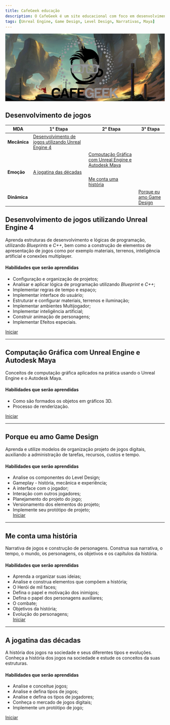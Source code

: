 ```yaml
---
title: CafeGeek educação
description: O CafeGeek é um site educacional com foco em desenvolvimento de jogos digitais e as disciplinas que orbitam este fantástico mundo.
tags: [Unreal Engine, Game Design, Level Design, Narrativas, Maya]
---
```

![Cafegeek](imagens/cafegeek_inicial.jpg)

## Desenvolvimento de jogos

|  MDA | 1° Etapa  | 2° Etapa  |  3° Etapa |
|---  |---        |---        |-|
|**Mecânica**  | [Desenvolvimento de jogos utilizando Unreal Engine 4](#1)  |   |   |
|   |   | [Computação Gráfica com Unreal Engine e Autodesk Maya](#2)  |   |  
|**Emoção**  |  [A jogatina das décadas](#3) |   |   |  
|  |   | [Me conta uma história](#4)  |   |  
|**Dinâmica**  |   |   |  [Porque eu amo Game Design](#5) |

<a name="1"></a>
## Desenvolvimento de jogos utilizando Unreal Engine 4
Aprenda estruturas de desenvolvimento e lógicas de programação, utilizando *Blueprints* e *C++*, bem como a construção de elementos de apresentação de jogos como por exemplo materiais, terrenos, inteligência artificial e conexões multiplayer.    

#### Habilidades que serão aprendidas
- Configuração e organização de projetos;
- Analisar e aplicar lógica de programação utilizando *Blueprint* e *C++*;
- Implementar regras de tempo e espaço;
- Implementar interface do usuário;
- Estruturar e configurar materiais, terrenos e iluminação;
- Implementar ambientes Multijogador;
- Implementar inteligência artificial;
- Construir animação de personagens;
- Implementar Efeitos especiais.

[Iniciar](https://myerco.github.io/CafeGeek/ue4_blueprint/index.html)

***
<a name="2"></a>
## Computação Gráfica com Unreal Engine e Autodesk Maya  
Conceitos de computação gráfica aplicados na prática usando o Unreal Engine e o Autodesk Maya.  
#### Habilidades que serão aprendidas  
- Como são formados os objetos em gráficos 3D.    
- Processo de renderização.

[Iniciar](https://myerco.github.io/CafeGeek/ue4_computacao_grafica/index.html)    

***
<a name="5"></a>
## Porque eu amo Game Design  
Aprenda e utilize modelos de organização projeto de jogos digitais, auxiliando a administração de tarefas, recursos, custos e tempo.  
#### Habilidades que serão aprendidas  
- Analise os componentes do Level Design;     
- Gameplay - história, mecânica e experiência;     
- A interface com o jogador;    
- Interação com outros jogadores;   
- Planejamento do projeto do jogo;      
- Versionamento dos elementos do projeto;     
- Implemente seu protótipo de projeto;          
[Iniciar](https://myerco.github.io/CafeGeek/porque_eu_amo_game_design/index.html)      

***
<a name="4"></a>
## Me conta uma história
Narrativa de jogos e construção de personagens. Construa sua narrativa, o tempo, o mundo, os personagens, os objetivos e os capítulos da história.
#### Habilidades que serão aprendidas  
- Aprenda a organizar suas ideias;    
- Analise e construa elementos que compõem a história;      
- O Herói de mil faces;     
- Defina o papel e motivação dos inimigos;   
- Defina o papel dos personagens auxiliares;    
- O combate;    
- Objetivos da história;      
- Evolução do personagens;    
[Iniciar](https://myerco.github.io/CafeGeek/me_conte_uma_historia/index.html)

***
<a name="3"></a>
## A jogatina das décadas
A história dos jogos na sociedade e seus diferentes tipos e evoluções. Conheça a história dos jogos na sociedade e estude os conceitos da suas estruturas.
#### Habilidades que serão aprendidas  
- Analise e conceitue jogos;    
- Analise e defina tipos de jogos;    
- Analise e defina os tipos de jogadores;      
- Conheça o mercado de jogos digitais;    
- Implemente um protótipo de jogo;    

[Iniciar](https://myerco.github.io/CafeGeek/a_jogatina_das_decadas/index.html)   
